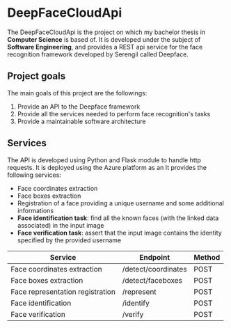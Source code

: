 # DeepFaceCloudApi

The DeepFaceCloudApi is the project on which my bachelor thesis in **Computer Science** is based of. It is developed under the subject of **Software Engineering**, and provides a REST api service for the face recognition framework developed by Serengil called Deepface.

## Project goals

The main goals of this project are the followings:

1. Provide an API to the Deepface framework
2. Provide all the services needed to perform face recognition's tasks
3. Provide a maintainable software architecture

## Services

The API is developed using Python and Flask module to handle http requests. It is deployed using the Azure platform as an It provides the following services:

- Face coordinates extraction
- Face boxes extraction
- Registration of a face providing a unique username and some additional informations
- **Face identification task**: find all the known faces (with the linked data associated) in the input image
- **Face verification task**: assert that the input image contains the identity specified by the provided username

| Service                          | Endpoint            | Method |
| ---------------------------------| --------------------| ------ |
| Face coordinates extraction      | /detect/coordinates | POST   |
| Face boxes extraction            | /detect/faceboxes   | POST   |
| Face representation registration | /represent          | POST   |
| Face identification              | /identify           | POST   |
| Face verification                | /verify             | POST   |
